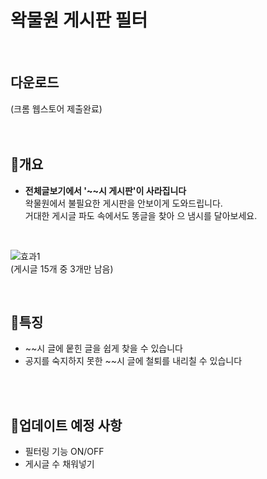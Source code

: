 # 왁물원 게시판 필터
</br>

## 다운로드
(크롬 웹스토어 제출완료)
</br>
</br>
</br>

## 📜개요
- <b>전체글보기에서 '~~시 게시판'이 사라집니다</b></br>
왁물원에서 불필요한 게시판을 안보이게 도와드립니다.</br>
거대한 게시글 파도 속에서도 똥글을 찾아 으 냄시를 달아보세요.
</br>

![효과1](https://github.com/WooSeongg/Wakmulwon-boardFilter/assets/67594952/3b1976ca-7a89-4f9e-9a21-71c59c788437)
</br>
(게시글 15개 중 3개만 남음)

</br>

## 🚩특징
- ~~시 글에 뭍힌 글을 쉽게 찾을 수 있습니다
- 공지를 숙지하지 못한 ~~시 글에 철퇴를 내리칠 수 있습니다


</br>
</br>

## 

## 🧭업데이트 예정 사항
- 필터링 기능 ON/OFF
- 게시글 수 채워넣기

</br>
